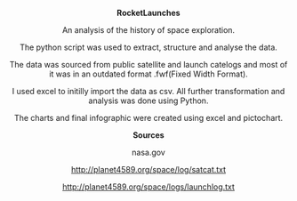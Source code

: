 <center>

**RocketLaunches**


An analysis of the history of space exploration. 

The python script was used to extract, structure and analyse the data. 

The data was sourced from public satellite and launch catelogs and most of it was in an outdated format .fwf(Fixed Width Format).

I used excel to initilly import the data as csv. All further transformation and analysis was done using Python.

The charts and final infographic were created using excel and pictochart.



**Sources** 


nasa.gov

http://planet4589.org/space/log/satcat.txt

http://planet4589.org/space/logs/launchlog.txt

</center> 
 

